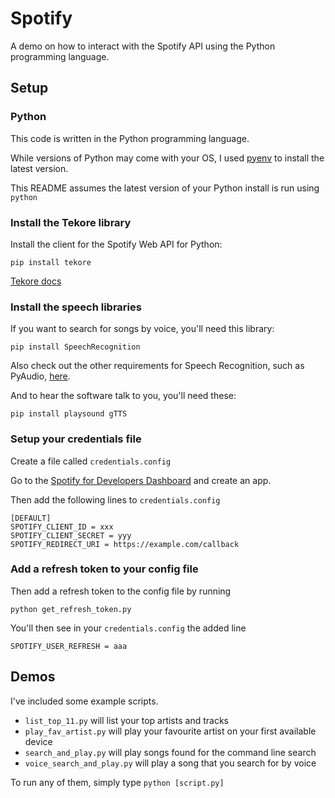 # Spotify

A demo on how to interact with the Spotify API using the Python programming language.

## Setup

### Python

This code is written in the Python programming language.

While versions of Python may come with your OS, I used [pyenv](https://github.com/pyenv/pyenv) to install the latest version.

This README assumes the latest version of your Python install is run using `python`

### Install the Tekore library

Install the client for the Spotify Web API for Python:

`pip install tekore`

[Tekore docs](https://tekore.readthedocs.io/en/stable/index.html)

### Install the speech libraries

If you want to search for songs by voice, you'll need this library:

`pip install SpeechRecognition`

Also check out the other requirements for Speech Recognition, such as PyAudio, [here](https://pypi.org/project/SpeechRecognition/).

And to hear the software talk to you, you'll need these:

`pip install playsound gTTS`

### Setup your credentials file

Create a file called `credentials.config`

Go to the [Spotify for Developers Dashboard](https://developer.spotify.com/dashboard/applications) and create an app.

Then add the following lines to `credentials.config`

```
[DEFAULT]
SPOTIFY_CLIENT_ID = xxx
SPOTIFY_CLIENT_SECRET = yyy
SPOTIFY_REDIRECT_URI = https://example.com/callback
```

### Add a refresh token to your config file

Then add a refresh token to the config file by running

`python get_refresh_token.py`

You'll then see in your `credentials.config` the added line

`SPOTIFY_USER_REFRESH = aaa`

## Demos

I've included some example scripts.

- `list_top_11.py` will list your top artists and tracks
- `play_fav_artist.py` will play your favourite artist on your first available device
- `search_and_play.py` will play songs found for the command line search
- `voice_search_and_play.py` will play a song that you search for by voice

To run any of them, simply type `python [script.py]`
